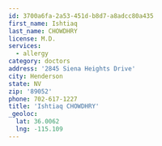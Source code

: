 ```yaml
---
id: 3700a6fa-2a53-451d-b8d7-a8adcc80a435
first_name: Ishtiaq
last_name: CHOWDHRY
license: M.D.
services:
  - allergy
category: doctors
address: '2845 Siena Heights Drive'
city: Henderson
state: NV
zip: '89052'
phone: 702-617-1227
title: 'Ishtiaq CHOWDHRY'
_geoloc:
  lat: 36.0062
  lng: -115.109
---
```


